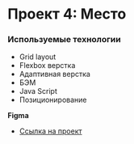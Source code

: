 # Проект 4: Место

### Используемые технологии

* Grid layout
* Flexbox верстка
* Адаптивная верстка
* БЭМ
* Java Script
* Позиционирование

**Figma**

* [Ссылка на проект](https://polinashevt.github.io/mesto/)



